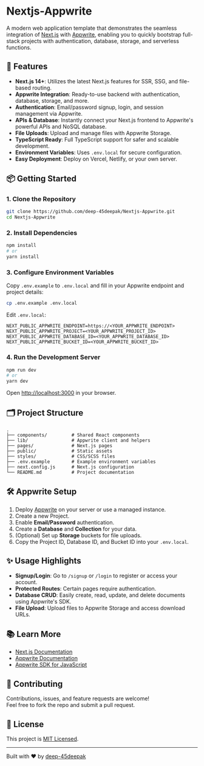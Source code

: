 # Nextjs-Appwrite

A modern web application template that demonstrates the seamless integration of [Next.js](https://nextjs.org/) with [Appwrite](https://appwrite.io/), enabling you to quickly bootstrap full-stack projects with authentication, database, storage, and serverless functions.

## 🚀 Features

- **Next.js 14+**: Utilizes the latest Next.js features for SSR, SSG, and file-based routing.
- **Appwrite Integration**: Ready-to-use backend with authentication, database, storage, and more.
- **Authentication**: Email/password signup, login, and session management via Appwrite.
- **APIs & Database**: Instantly connect your Next.js frontend to Appwrite's powerful APIs and NoSQL database.
- **File Uploads**: Upload and manage files with Appwrite Storage.
- **TypeScript Ready**: Full TypeScript support for safer and scalable development.
- **Environment Variables**: Uses `.env.local` for secure configuration.
- **Easy Deployment**: Deploy on Vercel, Netlify, or your own server.

## 📦 Getting Started

### 1. Clone the Repository

```bash
git clone https://github.com/deep-45deepak/Nextjs-Appwrite.git
cd Nextjs-Appwrite
```

### 2. Install Dependencies

```bash
npm install
# or
yarn install
```

### 3. Configure Environment Variables

Copy `.env.example` to `.env.local` and fill in your Appwrite endpoint and project details:

```bash
cp .env.example .env.local
```

Edit `.env.local`:

```env
NEXT_PUBLIC_APPWRITE_ENDPOINT=https://<YOUR_APPWRITE_ENDPOINT>
NEXT_PUBLIC_APPWRITE_PROJECT=<YOUR_APPWRITE_PROJECT_ID>
NEXT_PUBLIC_APPWRITE_DATABASE_ID=<YOUR_APPWRITE_DATABASE_ID>
NEXT_PUBLIC_APPWRITE_BUCKET_ID=<YOUR_APPWRITE_BUCKET_ID>
```

### 4. Run the Development Server

```bash
npm run dev
# or
yarn dev
```

Open [http://localhost:3000](http://localhost:3000) in your browser.

## 🗂️ Project Structure

```
.
├── components/         # Shared React components
├── lib/                # Appwrite client and helpers
├── pages/              # Next.js pages
├── public/             # Static assets
├── styles/             # CSS/SCSS files
├── .env.example        # Example environment variables
├── next.config.js      # Next.js configuration
└── README.md           # Project documentation
```

## 🛠️ Appwrite Setup

1. Deploy [Appwrite](https://appwrite.io/docs/installation) on your server or use a managed instance.
2. Create a new Project.
3. Enable **Email/Password** authentication.
4. Create a **Database** and **Collection** for your data.
5. (Optional) Set up **Storage** buckets for file uploads.
6. Copy the Project ID, Database ID, and Bucket ID into your `.env.local`.

## ✨ Usage Highlights

- **Signup/Login**: Go to `/signup` or `/login` to register or access your account.
- **Protected Routes**: Certain pages require authentication.
- **Database CRUD**: Easily create, read, update, and delete documents using Appwrite's SDK.
- **File Upload**: Upload files to Appwrite Storage and access download URLs.

## 📚 Learn More

- [Next.js Documentation](https://nextjs.org/docs)
- [Appwrite Documentation](https://appwrite.io/docs)
- [Appwrite SDK for JavaScript](https://github.com/appwrite/sdk-for-js)

## 🤝 Contributing

Contributions, issues, and feature requests are welcome!  
Feel free to fork the repo and submit a pull request.

## 📄 License

This project is [MIT Licensed](LICENSE).

---

Built with ❤️ by [deep-45deepak](https://github.com/deep-45deepak)
